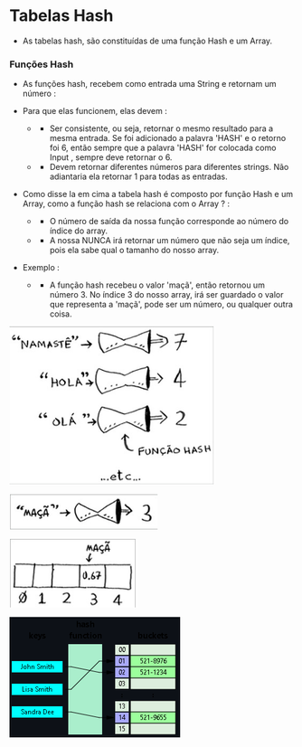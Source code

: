# Tabelas Hash
- As tabelas hash, são constituídas de uma função Hash e um Array.

### Funções Hash
- As funções hash, recebem como entrada uma String e retornam um número :
- Para que elas funcionem, elas devem :
  - - Ser consistente, ou seja, retornar o mesmo resultado para a mesma entrada. Se foi adicionado a palavra 'HASH' e o retorno foi 6, então sempre que a palavra 'HASH' for colocada como Input , sempre deve retornar o 6.
  - - Devem retornar diferentes números para diferentes strings. Não adiantaria ela retornar 1 para todas as entradas. 

- Como disse la em cima a tabela hash é composto por função Hash e um Array, como a função hash se relaciona com o Array ? :
  - - O número de saída da nossa função corresponde ao número do índice do array.
  - - A nossa NUNCA irá retornar um número que não seja um índice, pois ela sabe qual o tamanho do nosso array.

- Exemplo :
  - - A função hash recebeu o valor 'maçã', então retornou um número 3. No índice 3 do nosso array, irá ser guardado o valor que representa a 'maçã', pode ser um número, ou qualquer outra coisa.

![HashExemplo](./img/HASH.png)

![hash1](./img/hash1.png)

![hash2](./img/hash2.png)

![hashTable](./img/Hashtable.png)
